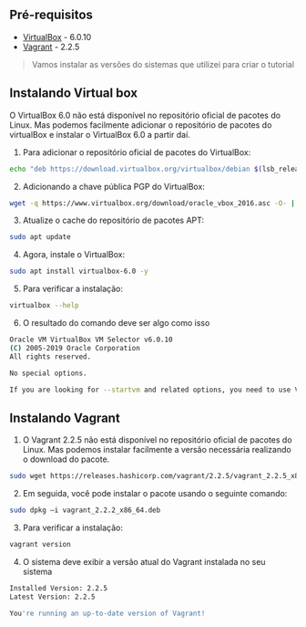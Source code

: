 ## Pré-requisitos
* [VirtualBox](https://www.virtualbox.org/wiki/Download_Old_Builds_6_0) - 6.0.10
* [Vagrant](https://releases.hashicorp.com/vagrant/) - 2.2.5

> Vamos instalar as versões do sistemas que utilizei para criar o tutorial

## Instalando Virtual box

O VirtualBox 6.0 não está disponível no repositório oficial de pacotes do Linux. Mas podemos facilmente adicionar o repositório de pacotes do virtualBox e instalar o VirtualBox 6.0 a partir daí. 

1. Para adicionar o repositório oficial de pacotes do VirtualBox:
``` bash
echo "deb https://download.virtualbox.org/virtualbox/debian $(lsb_release -cs) contrib" | sudo tee /etc/apt/sources.list.d/virtualbox.list
``` 
2. Adicionando a chave pública PGP do VirtualBox:
``` bash
wget -q https://www.virtualbox.org/download/oracle_vbox_2016.asc -O- | sudo apt-key add -
``` 

3. Atualize o cache do repositório de pacotes APT:
``` bash
sudo apt update
```

4. Agora, instale o VirtualBox:
``` bash
sudo apt install virtualbox-6.0 -y
```

5. Para verificar a instalação:
``` bash
virtualbox --help
```

6. O resultado do comando deve ser algo como isso
``` bash
Oracle VM VirtualBox VM Selector v6.0.10
(C) 2005-2019 Oracle Corporation
All rights reserved.

No special options.

If you are looking for --startvm and related options, you need to use VirtualBoxVM.
```

## Instalando Vagrant 

1. O Vagrant 2.2.5 não está disponível no repositório oficial de pacotes do Linux. Mas podemos instalar facilmente a versão necessária realizando o download do pacote.
``` bash
sudo wget https://releases.hashicorp.com/vagrant/2.2.5/vagrant_2.2.5_x86_64.deb
```

2. Em seguida, você pode instalar o pacote usando o seguinte comando:
``` bash
sudo dpkg –i vagrant_2.2.2_x86_64.deb
```

3. Para verificar a instalação:
``` bash
vagrant version
```

4. O sistema deve exibir a versão atual do Vagrant instalada no seu sistema
``` bash
Installed Version: 2.2.5
Latest Version: 2.2.5
 
You're running an up-to-date version of Vagrant!
```
